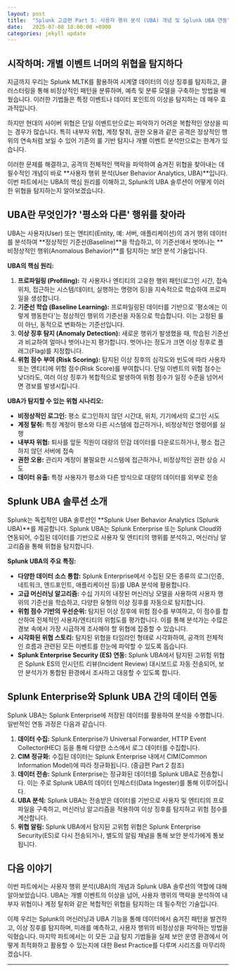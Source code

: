 ```yaml
---
layout: post
title:  "Splunk 고급편 Part 5: 사용자 행위 분석 (UBA) 개념 및 Splunk UBA 연동"
date:   2025-07-08 18:00:00 +0900
categories: jekyll update
---
```


## 시작하며: 개별 이벤트 너머의 위협을 탐지하다

지금까지 우리는 Splunk MLTK를 활용하여 시계열 데이터의 이상 징후를 탐지하고, 클러스터링을 통해 비정상적인 패턴을 분류하며, 예측 및 분류 모델을 구축하는 방법을 배웠습니다. 이러한 기법들은 특정 이벤트나 데이터 포인트의 이상을 탐지하는 데 매우 효과적입니다.

하지만 현대의 사이버 위협은 단일 이벤트만으로는 파악하기 어려운 복합적인 양상을 띠는 경우가 많습니다. 특히 내부자 위협, 계정 탈취, 권한 오용과 같은 공격은 정상적인 행위의 연속처럼 보일 수 있어 기존의 룰 기반 탐지나 개별 이벤트 분석만으로는 한계가 있습니다.

이러한 문제를 해결하고, 공격의 전체적인 맥락을 파악하여 숨겨진 위협을 찾아내는 데 필수적인 개념이 바로 **사용자 행위 분석(User Behavior Analytics, UBA)**입니다. 이번 파트에서는 UBA의 핵심 원리를 이해하고, Splunk의 UBA 솔루션이 어떻게 이러한 위협을 탐지하는지 알아보겠습니다.

## UBA란 무엇인가? '평소와 다른' 행위를 찾아라

UBA는 사용자(User) 또는 엔티티(Entity, 예: 서버, 애플리케이션)의 과거 행위 데이터를 분석하여 **정상적인 기준선(Baseline)**을 학습하고, 이 기준선에서 벗어나는 **비정상적인 행위(Anomalous Behavior)**를 탐지하는 보안 분석 기술입니다.

**UBA의 핵심 원리:**

1.  **프로파일링 (Profiling):** 각 사용자나 엔티티의 고유한 행위 패턴(로그인 시간, 접속 위치, 접근하는 시스템/데이터, 실행하는 명령어 등)을 지속적으로 학습하여 프로파일을 생성합니다.
2.  **기준선 학습 (Baseline Learning):** 프로파일링된 데이터를 기반으로 '평소에는 이렇게 행동한다'는 정상적인 행위의 기준선을 자동으로 학습합니다. 이는 고정된 룰이 아닌, 동적으로 변화하는 기준선입니다.
3.  **이상 징후 탐지 (Anomaly Detection):** 새로운 행위가 발생했을 때, 학습된 기준선과 비교하여 얼마나 벗어나는지 평가합니다. 벗어나는 정도가 크면 이상 징후로 플래그(Flag)를 지정합니다.
4.  **위험 점수 부여 (Risk Scoring):** 탐지된 이상 징후의 심각도와 빈도에 따라 사용자 또는 엔티티에 위험 점수(Risk Score)를 부여합니다. 단일 이벤트의 위험 점수는 낮더라도, 여러 이상 징후가 복합적으로 발생하여 위험 점수가 일정 수준을 넘어서면 경보를 발생시킵니다.

**UBA가 탐지할 수 있는 위협 시나리오:**

*   **비정상적인 로그인:** 평소 로그인하지 않던 시간대, 위치, 기기에서의 로그인 시도
*   **계정 탈취:** 특정 계정이 평소와 다른 시스템에 접근하거나, 비정상적인 명령어를 실행
*   **내부자 위협:** 퇴사를 앞둔 직원이 대량의 민감 데이터를 다운로드하거나, 평소 접근하지 않던 서버에 접속
*   **권한 오용:** 관리자 계정이 불필요한 시스템에 접근하거나, 비정상적인 권한 상승 시도
*   **데이터 유출:** 특정 사용자가 평소와 다른 방식으로 대량의 데이터를 외부로 전송

## Splunk UBA 솔루션 소개

Splunk는 독립적인 UBA 솔루션인 **Splunk User Behavior Analytics (Splunk UBA)**를 제공합니다. Splunk UBA는 Splunk Enterprise 또는 Splunk Cloud와 연동되어, 수집된 데이터를 기반으로 사용자 및 엔티티의 행위를 분석하고, 머신러닝 알고리즘을 통해 위협을 탐지합니다.

**Splunk UBA의 주요 특징:**

*   **다양한 데이터 소스 통합:** Splunk Enterprise에서 수집된 모든 종류의 로그(인증, 네트워크, 엔드포인트, 애플리케이션 등)를 UBA 분석에 활용합니다.
*   **고급 머신러닝 알고리즘:** 수십 가지의 내장된 머신러닝 모델을 사용하여 사용자 행위의 기준선을 학습하고, 다양한 유형의 이상 징후를 자동으로 탐지합니다.
*   **위험 점수 기반의 우선순위:** 탐지된 이상 징후에 위험 점수를 부여하고, 이 점수를 합산하여 전체적인 사용자/엔티티의 위험도를 평가합니다. 이를 통해 분석가는 수많은 경보 속에서 가장 시급하게 조사해야 할 위협에 집중할 수 있습니다.
*   **시각화된 위협 스토리:** 탐지된 위협을 타임라인 형태로 시각화하여, 공격의 전체적인 흐름과 관련된 모든 이벤트를 한눈에 파악할 수 있도록 돕습니다.
*   **Splunk Enterprise Security (ES) 연동:** Splunk UBA에서 탐지된 고위험 위협은 Splunk ES의 인시던트 리뷰(Incident Review) 대시보드로 자동 전송되어, 보안 분석가가 통합된 환경에서 조사하고 대응할 수 있도록 합니다.

## Splunk Enterprise와 Splunk UBA 간의 데이터 연동

Splunk UBA는 Splunk Enterprise에 저장된 데이터를 활용하여 분석을 수행합니다. 일반적인 연동 과정은 다음과 같습니다.

1.  **데이터 수집:** Splunk Enterprise가 Universal Forwarder, HTTP Event Collector(HEC) 등을 통해 다양한 소스에서 로그 데이터를 수집합니다.
2.  **CIM 정규화:** 수집된 데이터는 Splunk Enterprise 내에서 CIM(Common Information Model)에 따라 정규화됩니다. (중급편 Part 2 참조)
3.  **데이터 전송:** Splunk Enterprise는 정규화된 데이터를 Splunk UBA로 전송합니다. 이는 주로 Splunk UBA의 데이터 인제스터(Data Ingester)를 통해 이루어집니다.
4.  **UBA 분석:** Splunk UBA는 전송받은 데이터를 기반으로 사용자 및 엔티티의 프로파일을 구축하고, 머신러닝 알고리즘을 적용하여 이상 징후를 탐지하고 위험 점수를 계산합니다.
5.  **위협 알림:** Splunk UBA에서 탐지된 고위험 위협은 Splunk Enterprise Security(ES)로 다시 전송되거나, 별도의 알림 채널을 통해 보안 분석가에게 통보됩니다.

## 다음 이야기

이번 파트에서는 사용자 행위 분석(UBA)의 개념과 Splunk UBA 솔루션의 역할에 대해 알아보았습니다. UBA는 개별 이벤트의 이상을 넘어, 사용자 행위의 맥락을 분석하여 내부자 위협이나 계정 탈취와 같은 복합적인 위협을 탐지하는 데 필수적인 기술입니다.

이제 우리는 Splunk의 머신러닝과 UBA 기능을 통해 데이터에서 숨겨진 패턴을 발견하고, 이상 징후를 탐지하며, 미래를 예측하고, 사용자 행위의 비정상성을 파악하는 방법을 익혔습니다. 마지막 파트에서는 이 모든 고급 탐지 기법들을 실제 보안 운영 환경에서 어떻게 최적화하고 활용할 수 있는지에 대한 Best Practice를 다루며 시리즈를 마무리하겠습니다.

---

